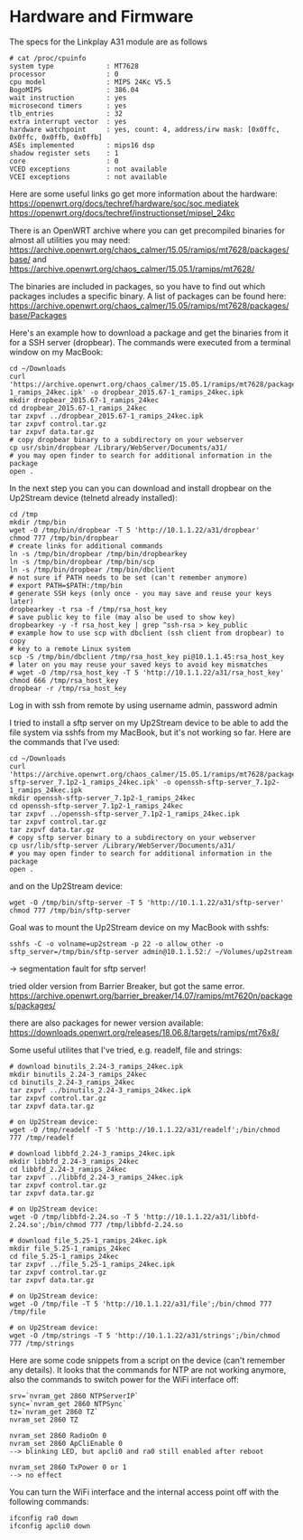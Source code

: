 # Hardware and Firmware
The specs for the Linkplay A31 module are as follows
```
# cat /proc/cpuinfo
system type             : MT7628
processor               : 0
cpu model               : MIPS 24Kc V5.5
BogoMIPS                : 386.04
wait instruction        : yes
microsecond timers      : yes
tlb_entries             : 32
extra interrupt vector  : yes
hardware watchpoint     : yes, count: 4, address/irw mask: [0x0ffc, 0x0ffc, 0x0ffb, 0x0ffb]
ASEs implemented        : mips16 dsp
shadow register sets    : 1
core                    : 0
VCED exceptions         : not available
VCEI exceptions         : not available
```

Here are some useful links go get more information about the hardware:
https://openwrt.org/docs/techref/hardware/soc/soc.mediatek
https://openwrt.org/docs/techref/instructionset/mipsel_24kc

There is an OpenWRT archive where you can get precompiled binaries for almost all utilities you may need:
https://archive.openwrt.org/chaos_calmer/15.05/ramips/mt7628/packages/base/
and
https://archive.openwrt.org/chaos_calmer/15.05.1/ramips/mt7628/

The binaries are included in packages, so you have to find out which packages includes a specific binary. A list of packages can be found here: https://archive.openwrt.org/chaos_calmer/15.05/ramips/mt7628/packages/base/Packages

Here's an example how to download a package and get the binaries from it for a SSH server (dropbear). The commands were executed from a terminal window on my MacBook:

```
cd ~/Downloads
curl 'https://archive.openwrt.org/chaos_calmer/15.05.1/ramips/mt7628/packages/base/dropbear_2015.67-1_ramips_24kec.ipk' -o dropbear_2015.67-1_ramips_24kec.ipk
mkdir dropbear_2015.67-1_ramips_24kec
cd dropbear_2015.67-1_ramips_24kec
tar zxpvf ../dropbear_2015.67-1_ramips_24kec.ipk
tar zxpvf control.tar.gz
tar zxpvf data.tar.gz
# copy dropbear binary to a subdirectory on your webserver
cp usr/sbin/dropbear /Library/WebServer/Documents/a31/
# you may open finder to search for additional information in the package
open .
```
In the next step you can you can download and install dropbear on the Up2Stream device (telnetd already installed):
``` 
cd /tmp
mkdir /tmp/bin
wget -O /tmp/bin/dropbear -T 5 'http://10.1.1.22/a31/dropbear'
chmod 777 /tmp/bin/dropbear
# create links for additional commands
ln -s /tmp/bin/dropbear /tmp/bin/dropbearkey
ln -s /tmp/bin/dropbear /tmp/bin/scp
ln -s /tmp/bin/dropbear /tmp/bin/dbclient
# not sure if PATH needs to be set (can't remember anymore) 
# export PATH=$PATH:/tmp/bin
# generate SSH keys (only once - you may save and reuse your keys later)
dropbearkey -t rsa -f /tmp/rsa_host_key
# save public key to file (may also be used to show key)
dropbearkey -y -f rsa_host_key | grep ^ssh-rsa > key_public
# example how to use scp with dbclient (ssh client from dropbear) to copy
# key to a remote Linux system
scp -S /tmp/bin/dbclient /tmp/rsa_host_key pi@10.1.1.45:rsa_host_key
# later on you may reuse your saved keys to avoid key mismatches
# wget -O /tmp/rsa_host_key -T 5 'http://10.1.1.22/a31/rsa_host_key'
chmod 666 /tmp/rsa_host_key
dropbear -r /tmp/rsa_host_key
```
Log in with ssh from remote by using username admin, password admin

I tried to install a sftp server on my Up2Stream device to be able to add the file system via sshfs from my MacBook, but it's not working so far. Here are the commands that I've used: 
```
cd ~/Downloads
curl 'https://archive.openwrt.org/chaos_calmer/15.05.1/ramips/mt7628/packages/packages/openssh-sftp-server_7.1p2-1_ramips_24kec.ipk' -o openssh-sftp-server_7.1p2-1_ramips_24kec.ipk
mkdir openssh-sftp-server_7.1p2-1_ramips_24kec
cd openssh-sftp-server_7.1p2-1_ramips_24kec
tar zxpvf ../openssh-sftp-server_7.1p2-1_ramips_24kec.ipk
tar zxpvf control.tar.gz
tar zxpvf data.tar.gz
# copy sftp server binary to a subdirectory on your webserver
cp usr/lib/sftp-server /Library/WebServer/Documents/a31/
# you may open finder to search for additional information in the package
open .
```
and on the Up2Stream device:
```
wget -O /tmp/bin/sftp-server -T 5 'http://10.1.1.22/a31/sftp-server'
chmod 777 /tmp/bin/sftp-server
```

Goal was to mount the Up2Stream device on my MacBook with sshfs:
```
sshfs -C -o volname=up2stream -p 22 -o allow_other -o sftp_server=/tmp/bin/sftp-server admin@10.1.1.52:/ ~/Volumes/up2stream
```

-> segmentation fault for sftp server!

tried older version from Barrier Breaker, but got the same error.
https://archive.openwrt.org/barrier_breaker/14.07/ramips/mt7620n/packages/packages/

there are also packages for newer version available:
https://downloads.openwrt.org/releases/18.06.8/targets/ramips/mt76x8/

Some useful utilites that I've tried, e.g. readelf, file and strings:
```
# download binutils_2.24-3_ramips_24kec.ipk
mkdir binutils_2.24-3_ramips_24kec
cd binutils_2.24-3_ramips_24kec
tar zxpvf ../binutils_2.24-3_ramips_24kec.ipk
tar zxpvf control.tar.gz
tar zxpvf data.tar.gz

# on Up2Stream device:
wget -O /tmp/readelf -T 5 'http://10.1.1.22/a31/readelf';/bin/chmod 777 /tmp/readelf

# download libbfd_2.24-3_ramips_24kec.ipk
mkdir libbfd_2.24-3_ramips_24kec
cd libbfd_2.24-3_ramips_24kec
tar zxpvf ../libbfd_2.24-3_ramips_24kec.ipk
tar zxpvf control.tar.gz
tar zxpvf data.tar.gz

# on Up2Stream device:
wget -O /tmp/libbfd-2.24.so -T 5 'http://10.1.1.22/a31/libbfd-2.24.so';/bin/chmod 777 /tmp/libbfd-2.24.so

# download file_5.25-1_ramips_24kec.ipk
mkdir file_5.25-1_ramips_24kec
cd file_5.25-1_ramips_24kec
tar zxpvf ../file_5.25-1_ramips_24kec.ipk
tar zxpvf control.tar.gz
tar zxpvf data.tar.gz

# on Up2Stream device:
wget -O /tmp/file -T 5 'http://10.1.1.22/a31/file';/bin/chmod 777 /tmp/file

# on Up2Stream device:
wget -O /tmp/strings -T 5 'http://10.1.1.22/a31/strings';/bin/chmod 777 /tmp/strings
```
Here are some code snippets from a script on the device (can't remember any details). It looks that the commands for NTP are not working anymore, also the commands to switch power for the WiFi interface off:
```
srv=`nvram_get 2860 NTPServerIP`
sync=`nvram_get 2860 NTPSync`
tz=`nvram_get 2860 TZ`
nvram_set 2860 TZ 

nvram_set 2860 RadioOn 0
nvram_set 2860 ApCliEnable 0
--> blinking LED, but apcli0 and ra0 still enabled after reboot

nvram_set 2860 TxPower 0 or 1
--> no effect
```
You can turn the WiFi interface and the internal access point off with the following commands:
```
ifconfig ra0 down
ifconfig apcli0 down
```